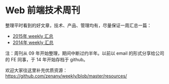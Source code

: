 Web 前端技术周刊
========

  整理平时看到的好文章，技术、产品、管理均有，尽量保证一周汇总一篇：

  - [2015年 weekly 汇总](2015/)
  - [2014年 weekly 汇总](2014/) 
   
注：周刊从 09 年开始整理，期间中断过约半年。以前以 email 的形式分享给公司的 FE 同事，于 14 年开始存档于 github。

欢迎大家往这里补充优质资源：https://github.com/zenany/weekly/blob/master/resources/
